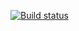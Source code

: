 [![Build status](https://ci.appveyor.com/api/projects/status/5gdgrphx31blvj7l?svg=true)](https://ci.appveyor.com/project/AndreyTu/selenide2)
